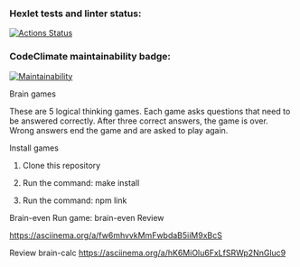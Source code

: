 ### Hexlet tests and linter status:
[![Actions Status](https://github.com/Developer2220/js-starter-project-44/workflows/hexlet-check/badge.svg)](https://github.com/Developer2220/js-starter-project-44/actions)

### CodeClimate maintainability badge:
[![Maintainability](https://api.codeclimate.com/v1/badges/93130a107a9b3d3a5d56/maintainability)](https://codeclimate.com/github/Developer2220/js-starter-project-44/maintainability)

Brain games

These are 5 logical thinking games. Each game asks questions that need to be answered correctly. After three correct answers, the game is over. Wrong answers end the game and are asked to play again.

Install games

1. Clone this repository

2. Run the command: make install

3. Run the command: npm link

Brain-even
Run game: brain-even 
Review 
<script async id="asciicast-fw6mhvvkMmFwbdaB5iiM9xBcS" src="https://asciinema.org/a/fw6mhvvkMmFwbdaB5iiM9xBcS.js"></script>
https://asciinema.org/a/fw6mhvvkMmFwbdaB5iiM9xBcS 

Review brain-calc
https://asciinema.org/a/hK6MiOlu6FxLfSRWp2NnGluc9